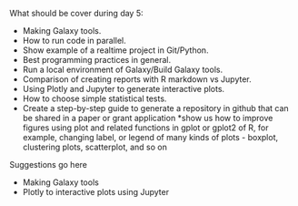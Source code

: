 What should be cover during day 5:

* Making Galaxy tools.
* How to run code in parallel.
* Show example of a realtime project in Git/Python.
* Best programming practices in general.
* Run a local environment of Galaxy/Build Galaxy tools.
* Comparison of creating reports with R markdown vs Jupyter.
* Using Plotly and Jupyter to generate interactive plots.
* How to choose simple statistical tests.
* Create a step-by-step guide to generate a repository in github that can be shared in a paper or grant application
*show us how to improve figures using plot and related functions in gplot or gplot2 of R, for example, changing label, or legend of many kinds of plots - boxplot, clustering plots, scatterplot, and so on



Suggestions go here

* Making Galaxy tools
* Plotly to interactive plots using Jupyter
